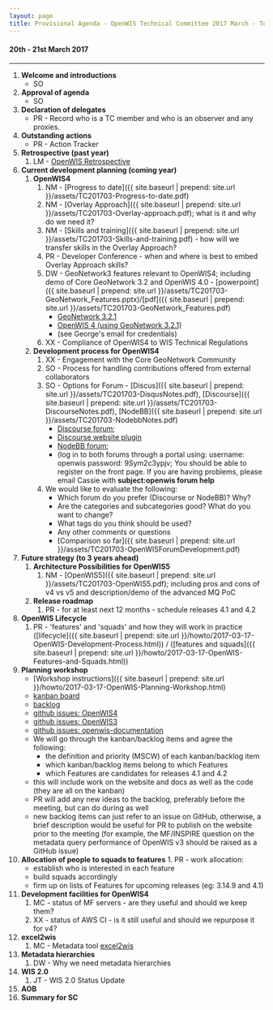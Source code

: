 ```yaml
---
layout: page
title: Provisional Agenda - OpenWIS Technical Committee 2017 March - Toulouse
---
```


#### 20th - 21st March 2017

---

1. **Welcome and introductions**
    - SO
2. **Approval of agenda**
    - SO
3. **Declaration of delegates**
    - PR - Record who is a TC member and who is an observer and any proxies.
4. **Outstanding actions**
    - PR - Action Tracker
5. **Retrospective (past year)**
    1. LM - [OpenWIS Retrospective](https://docs.google.com/presentation/d/1ymCkRa-0elUnMYOJhztjJu-k4-SqhqPH8-d8lt58v_Q/edit?usp=sharing​)
6. **Current development planning (coming year)**
    1. **OpenWIS4**
        1. NM - [Progress to date]({{ site.baseurl | prepend: site.url }}/assets/TC201703-Progress-to-date.pdf)
        2. NM - [Overlay Approach]({{ site.baseurl | prepend: site.url }}/assets/TC201703-Overlay-approach.pdf); what is it and why do we need it?
        3. NM - [Skills and training]({{ site.baseurl | prepend: site.url }}/assets/TC201703-Skills-and-training.pdf) - how will we transfer skills in the Overlay Approach?
        4. PR - Developer Conference - when and where is best to embed Overlay Approach skills?
        5. DW - GeoNetwork3 features relevant to OpenWIS4; including demo of Core GeoNetwork 3.2 and OpenWIS 4.0 - [powerpoint]({{ site.baseurl | prepend: site.url }}/assets/TC201703-GeoNetwork_Features.pptx)/[pdf]({{ site.baseurl | prepend: site.url }}/assets/TC201703-GeoNetwork_Features.pdf)
            - [GeoNetwork 3.2.1](http://cgn-original.eurodyn.com:8080/geonetwork)
            - [OpenWIS 4 (using GeoNetwork 3.2.1)](http://cgn-openwis.eurodyn.com/geonetwork)
            - (see George's email for credentials)
        6. XX - Compliance of OpenWIS4 to WIS Technical Regulations
    2. **Development process for OpenWIS4**
        1. XX - Engagement with the Core GeoNetwork Community
        2. SO - Process for handling contributions offered from external collaborators
        3. SO - Options for Forum - [Discus]({{ site.baseurl | prepend: site.url }}/assets/TC201703-DisqusNotes.pdf), [Discourse]({{ site.baseurl | prepend: site.url }}/assets/TC201703-DiscourseNotes.pdf), [NodeBB]({{ site.baseurl | prepend: site.url }}/assets/TC201703-NodebbNotes.pdf)
            - [Discourse forum](https://discourse.dev2.openwis.io);
            - [Discourse website plugin](https://cassie-stearns.github.io/test/discourse40.html)
            - [NodeBB forum](https://nodebb.dev2.openwis.io);
            - (log in to both forums through a portal using: username: openwis password: 9Sym2c3ypjv; You should be able to register on the front page. If you are having problems, please email Cassie with **subject:openwis forum help**
        4. We would like to evaluate the following:
            - Which forum do you prefer (Discourse or NodeBB)? Why?
            - Are the categories and subcategories good? What do you want to change?
            - What tags do you think should be used?
            - Any other comments or questions
            - [Comparison so far]({{ site.baseurl | prepend: site.url }}/assets/TC201703-OpenWISForumDevelopment.pdf)
7. **Future strategy (to 3 years ahead)**
    1. **Architecture Possibilities for OpenWIS5**
        1. NM - [OpenWIS5]({{ site.baseurl | prepend: site.url }}/assets/TC201703-OpenWIS5.pdf); including pros and cons of v4 vs v5 and description/demo of the advanced MQ PoC
    2. **Release roadmap**
        1. PR - for at least next 12 months - schedule releases 4.1 and 4.2
8. **OpenWIS Lifecycle**
    1. PR - 'features' and 'squads' and how they will work in practice ([lifecycle]({{ site.baseurl | prepend: site.url }}/howto/2017-03-17-OpenWIS-Development-Process.html)) / ([features and squads]({{ site.baseurl | prepend: site.url }}/howto/2017-03-17-OpenWIS-Features-and-Squads.html))
9. **Planning workshop**
    - [Workshop instructions]({{ site.baseurl | prepend: site.url }}/howto/2017-03-17-OpenWIS-Planning-Workshop.html)
    - [kanban board](http://openwis.github.io/openwis-documentation/kanban/)
    - [backlog](http://openwis.github.io/openwis-documentation/backlog/)
    - [github issues: OpenWIS4](https://github.com/OpenWIS/openwis4/issues)
    - [github issues: OpenWIS3](https://github.com/OpenWIS/openwis/issues)
    - [github issues: openwis-documentation](https://github.com/OpenWIS/openwis-documentation/issues)
    - We will go through the kanban/backlog items and agree the following:
        - the definition and priority (MSCW) of each kanban/backlog item
        - which kanban/backlog items belong to which Features
        - which Features are candidates for releases 4.1 and 4.2
    - this will include work on the website and docs as well as the code (they are all on the kanban)
    - PR will add any new ideas to the backlog, preferably before the meeting, but can do during as well
    - new backlog items can just refer to an issue on GitHub, otherwise, a brief description would be useful for PR to publish on the website prior to the meeting (for example, the MF/INSPIRE question on the metadata query performance of OpenWIS v3 should be raised as a GitHub issue)
10.  **Allocation of people to squads to features**
    1. PR - work allocation:
        - establish who is interested in each feature
        - build squads accordingly
        - firm up on lists of Features for upcoming releases (eg: 3.14.9 and 4.1)
11. **Development facilities for OpenWIS4**
    1. MC - status of MF servers - are they useful and should we keep them?
    2. XX - status of AWS CI - is it still useful and should we repurpose it for v4?
12. **excel2wis**
    1. MC - Metadata tool [excel2wis](https://github.com/OpenWIS/excel2wis)  
13. **Metadata hierarchies**
    1. DW - Why we need metadata hierarchies
14. **WIS 2.0**
    1. JT - WIS 2.0 Status Update
15. **AOB**
16. **Summary for SC**

